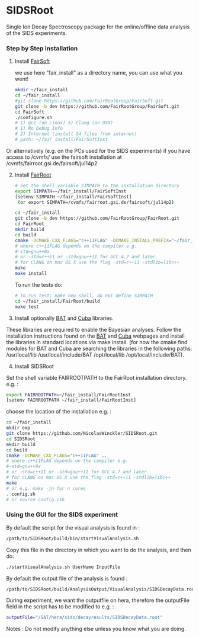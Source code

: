 SIDSRoot
========

Single Ion Decay Spectroscopy package for the online/offline data analysis of the SIDS experiments.

### Step by Step installation


1. Install [FairSoft](https://github.com/FairRootGroup/FairSoft/tree/dev)

    we use here "fair_install" as a directory name, you can use what you went! 
    ```bash
    mkdir ~/fair_install
    cd ~/fair_install
    #git clone https://github.com/FairRootGroup/FairSoft.git
    git clone -b dev https://github.com/FairRootGroup/FairSoft.git
    cd FairSoft
    ./configure.sh
    # 1) gcc (on Linux) 5) Clang (on OSX)
    # 1) No Debug Info
    # 2) Internet (install G4 files from internet)
    # path: ~/fair_install/FairSoftInst
    ```
  Or alternatively (e.g. on the PCs used for the SIDS experiments) if you have access to /cvmfs/
    use the fairsoft installation at /cvmfs/fairroot.gsi.de/fairsoft/jul14p2
    
2. Install [FairRoot](http://fairroot.gsi.de/?q=node/82)

    ```bash
    # Set the shell variable SIMPATH to the installation directory
    export SIMPATH=~/fair_install/FairSoftInst
    [setenv SIMPATH ~/fair_install/FairSoftInst]
     (or export SIMPATH=/cvmfs/fairroot.gsi.de/fairsoft/jul14p2)

    cd ~/fair_install
    git clone -b dev https://github.com/FairRootGroup/FairRoot.git
    cd FairRoot
    mkdir build
    cd build
    cmake -DCMAKE_CXX_FLAGS="c++11FLAG" -DCMAKE_INSTALL_PREFIX="~/fair_install/FairRootInst" ..
    # where c++11FLAG depends on the compiler e.g. 
    #-std=gnu++0x 
    # or -std=c++11 or -std=gnu++11 for GCC 4.7 and later.
    # for CLANG on mac OS X use the flag -std=c++11 -stdlib=libc++
    make
    make install
    ```

    To run the tests do:

    ```bash
    # To run test: make new shell, do not define SIMPATH
    cd ~/fair_install/FairRoot/build
    make test
    ```
    
3. Install optionally [BAT](https://www.mppmu.mpg.de/bat/) and [Cuba](http://www.feynarts.de/cuba/) libraries.
  
  These libraries are required to enable the Bayesian analyses.
  Follow the installation instructions found on the [BAT](https://www.mppmu.mpg.de/bat/) and [Cuba](http://www.feynarts.de/cuba/) webpages and install the libraries in standard locations via make install. 
  (for now the cmake find modules for BAT and Cuba are searching the libraries in the following paths: 
    /usr/local/lib 
    /usr/local/include/BAT 
    /opt/local/lib 
    /opt/local/include/BAT).
  
4. Install SIDSRoot
  
  Set the shell variable FAIRROOTPATH to the FairRoot installation directory. e.g. :
  ```bash
  export FAIRROOTPATH=~/fair_install/FairRootInst
  [setenv FAIRROOTPATH ~/fair_install/FairRootInst]
  ```
  
  choose the location of the installation e.g. :
  ```bash
  cd ~/fair_install
  mkdir exp
  git clone https://github.com/NicolasWinckler/SIDSRoot.git
  cd SIDSRoot
  mkdir build
  cd build
  cmake -DCMAKE_CXX_FLAGS="c++11FLAG" ..
  # where c++11FLAG depends on the compiler e.g. 
  #-std=gnu++0x 
  # or -std=c++11 or -std=gnu++11 for GCC 4.7 and later.
  # for CLANG on mac OS X use the flag -std=c++11 -stdlib=libc++
  make
  # or e.g. make -jn for n cores
  . config.sh    
  # or source config.csh
  ```
  
### Using the GUI for the SIDS experiment

  By default the script for the visual analysis is found in :
  ```bash
  /path/to/SIDSRoot/build/bin/startVisualAnalysis.sh
  ```
  
  Copy this file in the directory in which you want to do the analysis, and then do:
  ```bash
  ./startVisualAnalysis.sh UserName InputFile
  ```
  By default the output file of the analysis is found :
  ```bash
  /path/to/SIDSRoot/build/AnalysisOutput/VisualAnalysis/SIDSDecayData.root
  ```
  During experiment, we want the outputfile on hera, therefore the outputFile field in the script has to be modified to e.g. :
  ```bash
  outputFile="/SAT/hera/sids/decayresults/SIDSDecayData.root"
  ```
  Notes : Do not modify anything else unless you know what you are doing.

